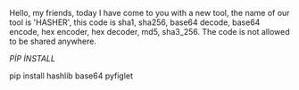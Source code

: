 Hello, my friends, today I have come to you with a new tool, the name of our tool is 'HASHER', this code is sha1, sha256, base64 decode, base64 encode, hex encoder, hex decoder, md5, sha3_256. The code is not allowed to be shared anywhere. 


*PİP İNSTALL*

pip install hashlib base64 pyfiglet
